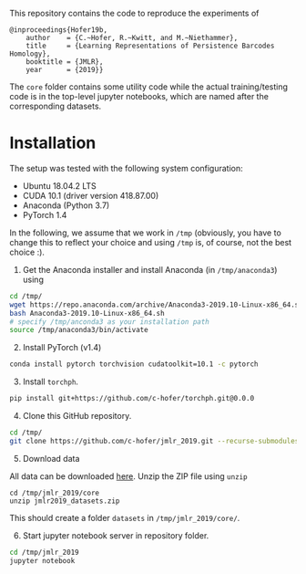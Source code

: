 
This repository contains the code to reproduce the experiments of 

```
@inproceedings{Hofer19b,
    author    = {C.~Hofer, R.~Kwitt, and M.~Niethammer},
    title     = {Learning Representations of Persistence Barcodes Homology},
    booktitle = {JMLR},
    year      = {2019}}
```

The `core` folder contains some utility code while the actual training/testing code is in the top-level jupyter notebooks, which are named after the corresponding datasets. 

Installation
============

The setup was tested with the following system configuration:

- Ubuntu 18.04.2 LTS
- CUDA 10.1 (driver version 418.87.00)
- Anaconda (Python 3.7)
- PyTorch 1.4

In the following, we assume that we work in `/tmp` (obviously, you have to
change this to reflect your choice and using `/tmp` is, of course, not
the best choice :).

1. Get the Anaconda installer and install Anaconda (in `/tmp/anaconda3`)
using

```bash
cd /tmp/
wget https://repo.anaconda.com/archive/Anaconda3-2019.10-Linux-x86_64.sh
bash Anaconda3-2019.10-Linux-x86_64.sh
# specify /tmp/anconda3 as your installation path
source /tmp/anaconda3/bin/activate
```

2. Install PyTorch (v1.4)

```bash
conda install pytorch torchvision cudatoolkit=10.1 -c pytorch
```

3. Install ``torchph``. 

```bash
pip install git+https://github.com/c-hofer/torchph.git@0.0.0
```

4. Clone this GitHub repository.

```bash
cd /tmp/
git clone https://github.com/c-hofer/jmlr_2019.git --recurse-submodules
```

5. Download data

All data can be downloaded [here](https://drive.google.com/open?id=148hoKBu1bbnWcAf4pErGWaOwnXzr7jxy). Unzip the ZIP file using `unzip`

```
cd /tmp/jmlr_2019/core
unzip jmlr2019_datasets.zip
```

This should create a folder `datasets` in `/tmp/jmlr_2019/core/`.

6. Start jupyter notebook server in repository folder.

```bash
cd /tmp/jmlr_2019
jupyter notebook
``` 